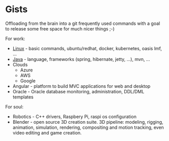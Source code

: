 # Gists
Offloading from the brain into a git frequently used commands with a goal to release some free space for much nicer things ;-)

For work:
- [Linux](linux/linux.md) - basic commands, ubuntu/redhat, docker, kubernetes, oasis lmf, ...
- [Java](java/java.md) - language, frameworks (spring, hibernate, jetty, ...), mvn, ...
- Clouds
  - Azure
  - AWS
  - Google
- Angular - platform to build MVC applications for web and desktop
- Oracle - Oracle database monitoring, administration, DDL/DML templates

For soul:
- Robotics - C++ drivers, Raspbery Pi, raspi os configuration
- Blender - open source 3D creation suite. 3D pipeline: modeling, rigging, animation, simulation, rendering, compositing and motion tracking, even video editing and game creation.
